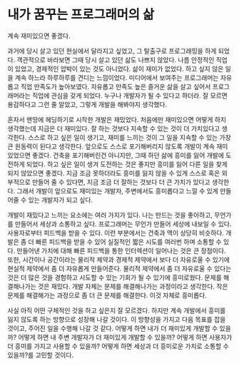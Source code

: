 # 내가 꿈꾸는 프로그래머의 삶

계속 재미있으면 좋겠다. 

과거에 당시 살고 있던 현실에서 달라지고 싶었고, 그 탈출구로 프로그래밍을 하게 되었다. 객관적으로 바라보면 그때 당시 살고 있던 삶도 나쁘지 않았다.
나름 안정적인 직업이 있었고, 경제적인 압박이 있는 것도 아니었다. 삶이 재미가 없었다. 하고 싶지 않은 일을 계속 하느라 하루하루를 견디는 느낌이었다. 
미디어에서 보여주는 프로그래머는 자유롭고 직업 만족도가 높아보였다. 자유롭고 만족도 높은 즐거운 삶을 살고 싶어서 프로그래머라는 직업에 관심을 갖게 되었다.
누구나 개발자가 될 수 있다고 하더라. 잘 모르면 용감하다고 그런 줄 알았고, 그렇게 개발을 해봐야지 생각했다.

혼자서 맨땅에 헤딩하기로 시작한 개발은 재밌었다. 처음에만 재미있으면 어떻게 하지 생각했는데 지금은 더 재미있다. 잘 하는 것보다 지속할 수 있는 것이 더 가치있다고 생각한다. 
스스로 하고 싶은 일이 생기고, 재미를 느끼는 것이 그 일을 지속할 수 있는 가장 큰 원동력이 된다고 생각한다. 앞으로도 스스로 포기해버리지 않도록 개발이 계속 재미있었으면 좋겠다. 
건축을 포기해버린건 아니지만, 그때 하던 삶에 흥미를 잃어 개발에 도전하게 되었다. 하고 싶은 일이 생겨 도전하는 것은 좋지만 흥미를 잃어 다른 일을 찾게 되지 않았으면 좋겠다.
지금 조금 못하더라도 흥미를 잃지 않을 수 있게 스스로 혹은 외부적으로 만들어 줄 수 있다면, 지금 조금 더 잘하는 것보다 더 큰 가치가 있다고 생각한다.
그래서 개발이 앞으로도 재미있는 개발자, 주변에서도 흥미롭다고 느낄 수 있게 만들어줄 수 있는 개발자가 되고 싶다.

개발이 재밌다고 느끼는 요소에는 여러 가지가 있다. 나는 만드는 것을 좋아하고, 무언가를 만들어서 세상과 소통하고 싶다.
프로그래머는 무언가 만들어 세상에 내보일 수 있다. 사용자로부터 피드백을 받을 수 있다. 이런 부분에서는 건축과 맥이 상당히 비슷하다.
개발은 좀 더 빠른 피드백을 받을 수 있어 실질적인 짧은 시도를 여러번 하며 소통할 수 있다. 만들어낸 가치에 대해 빠른 피드백을 통한 인터렉션이 일어나는 것은 큰 장점이다.
또한, 시간이나 공간이라는 물리적 제약과 경제적 제약에서 보다 더 자유로울 수 있기에 현실적 제약에서 좀 더 자유롭게 만들어준다.
물리적 제약에서 좀 더 자유로울 수 있다는 것은 더 많은 것을 경험하고 시도할 수 있는 기회가 될 수 있기에 흥미로웠다.
문제를 해결해나가는 것은 재밌다. 개발 자체는 문제를 해결해나가는 과정이라고 생각한다. 작은 문제를 해결해가는 과정으로 좀 더 큰 문제를 해결한다.
이것 자체로 흥미롭다.

사실 아직 어떤 구체적인 것을 하고 싶은지 잘 모르겠다. 하지만 계속 개발에서 흥미를 잃지 않도록 하는 방향으로 성장해 나갈 것이다.
이 방향성을 가지고 다음 목표를 잡을 것이고, 주어진 일을 수행해 나갈 것 같다.
어떻게 하면 내가 더 재미있게 개발할 수 있을까? 어떻게 하면 내 주변 개발자가 더 재미있게 개발할 수 있을까? 어떻게 하면 사용자가 더 흥미를 가지고 사용할 수 있을까?
어떻게 하면 세상과 더 흥미로운 가치로 소통할 수 있을까?를 고민할 것이다.
